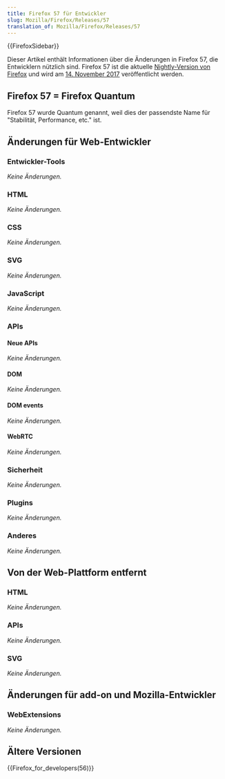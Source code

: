 ```yaml
---
title: Firefox 57 für Entwickler
slug: Mozilla/Firefox/Releases/57
translation_of: Mozilla/Firefox/Releases/57
---
```

{{FirefoxSidebar}}

Dieser Artikel enthält Informationen über die Änderungen in Firefox 57, die Entwicklern nützlich sind. Firefox 57 ist die aktuelle [Nightly-Version von Firefox](https://www.mozilla.org/en-US/firefox/channel/desktop/#nightly) und wird am [14. November 2017](https://wiki.mozilla.org/RapidRelease/Calendar#Future_branch_dates) veröffentlicht werden.

## Firefox 57 = Firefox Quantum

Firefox 57 wurde Quantum genannt, weil dies der passendste Name für "Stabilität, Performance, etc." ist.

## Änderungen für Web-Entwickler

### Entwickler-Tools

_Keine Änderungen._

### HTML

_Keine Änderungen._

### CSS

_Keine Änderungen._

### SVG

_Keine Änderungen._

### JavaScript

_Keine Änderungen._

### APIs

#### Neue APIs

_Keine Änderungen._

#### DOM

_Keine Änderungen._

#### DOM events

_Keine Änderungen._

#### WebRTC

_Keine Änderungen._

### Sicherheit

_Keine Änderungen._

### Plugins

_Keine Änderungen._

### Anderes

_Keine Änderungen._

## Von der Web-Plattform entfernt

### HTML

_Keine Änderungen._

### APIs

_Keine Änderungen._

### SVG

_Keine Änderungen._

## Änderungen für add-on und Mozilla-Entwickler

### WebExtensions

_Keine Änderungen._

## Ältere Versionen

{{Firefox_for_developers(56)}}
